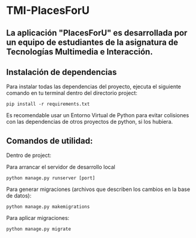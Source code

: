 # TMI-PlacesForU
## La aplicación "PlacesForU" es desarrollada por un equipo de estudiantes de la asignatura de Tecnologías Multimedia e Interacción.

## Instalación de dependencias  

 Para instalar todas las dependencias del proyecto, ejecuta el siguiente comando en tu terminal dentro del directorio project:

    pip install -r requirements.txt

Es recomendable usar un Entorno Virtual de Python para evitar colisiones con las dependencias de otros proyectos de python, si los hubiera.

## Comandos de utilidad:

Dentro de project: 

Para arrancar el servidor de desarrollo local

    python manage.py runserver [port]

Para generar migraciones (archivos que describen los cambios en la base de datos):

    python manage.py makemigrations

Para aplicar migraciones:

    python manage.py migrate



